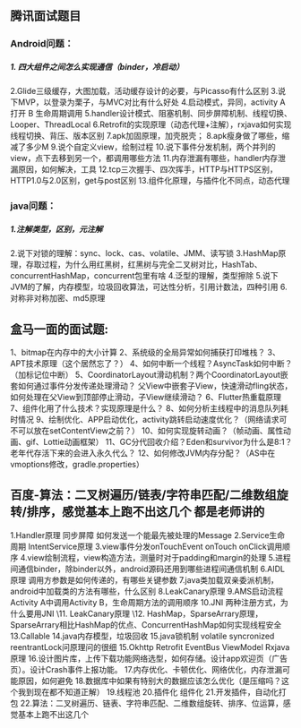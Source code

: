 ## 腾讯面试题目

### Android问题：

##### 1. 四大组件之间怎么实现通信（binder，冷启动）

2.Glide三级缓存，大图加载，活动缓存设计的必要，与Picasso有什么区别
3.说下MVP，以登录为栗子，与MVC对比有什么好处
4.启动模式，异同，activity A 打开 B 生命周期调用
5.handler设计模式、阻塞机制、同步屏障机制、线程切换、Looper、ThreadLocal
6.Retrofit的实现原理（动态代理+注解），rxjava如何实现线程切换、背压、版本区别
7.apk加固原理，加壳脱壳；
8.apk瘦身做了哪些，缩减了多少M
9.说个自定义view，绘制过程
10.说下事件分发机制，两个并列的view，点下去移到另一个，都调用哪些方法
11.内存泄漏有哪些，handler内存泄漏原因，如何解决，工具
12.tcp三次握手、四次挥手，HTTP与HTTPS区别，HTTP1.0与2.0区别，get与post区别
13.组件化原理，与插件化不同点，动态代理

### java问题：

##### 1.注解类型，区别，元注解

2.说下对锁的理解：sync、lock、cas、volatile、JMM、读写锁
3.HashMap原理，存取过程，为什么用红黑树，红黑树与完全二叉树对比，HashTab、concurrentHashMap，concurrent包里有啥
4.泛型的理解，类型擦除
5.说下JVM的了解，内存模型，垃圾回收算法，可达性分析，引用计数法，四种引用
6.对称非对称加密、md5原理



## 盒马一面的面试题:

1、bitmap在内存中的大小计算
2、系统级的全局异常如何捕获打印堆栈？
3、APT技术原理（这个居然忘了？）
4、如何中断一个线程？AsyncTask如何中断？（加标记位中断）
5、CoordinatorLayout滑动机制？两个CoordinatorLayout嵌套如何通过事件分发传递处理滑动？
父View中嵌套子View，快速滑动fling状态，如何处理在父View到顶部停止滑动，子View继续滑动？
6、Flutter热重载原理
7、组件化用了什么技术？实现原理是什么？
8、如何分析主线程中的消息队列耗时情况
9、绘制优化、APP启动优化，activity跳转启动速度优化？（网络请求可不可以放在setContentView之前？）
10、如何实现旋转动画？（帧动画、属性动画、gif、Lottie动画框架）
11、GC分代回收介绍？Eden和survivor为什么是8:1？老年代存活下来的会进入永久代么？
12、如何修改JVM内存分配？（AS中在vmoptions修改，gradle.properties）



## 百度-算法：二叉树遍历/链表/字符串匹配/二维数组旋转/排序，感觉基本上跑不出这几个 都是老师讲的

1.Handler原理 同步屏障 如何发送一个能最先被处理的Message
2.Service生命周期 IntentService原理
3.view事件分发onTouchEvent onTouch onClick调用顺序
4.view绘制流程，view构造方法，测量时对于padding和margin的处理
5.进程间通信binder，除binder以外，android源码还用到哪些进程间通信机制
6.AIDL原理 调用方参数是如何传递的，有哪些关键参数
7.java类加载双亲委派机制，android中加载类的方法有哪些，什么区别
8.LeakCanary原理
9.AMS启动流程 Activity A中调用Activity B，生命周期方法的调用顺序
10.JNI 两种注册方式，为什么要用JNI
\11. LeakCanary原理
\12. HashMap，SparseArrary原理，SparseArrary相比HashMap的优点、ConcurrentHashMap如何实现线程安全
13.Callable
14.java内存模型，垃圾回收
15.java锁机制 volatile syncronized reentrantLock问原理问的很细
15.Okhttp Retrofit EventBus ViewModel Rxjava原理
16.设计图片库，上传下载功能网络选型，如何存储。设计app欢迎页（广告页）。设计Crash事件上报功能。
17.内存优化、卡顿优化、网络优化，内存泄漏可能原因，如何避免
18.数据库中如果有特别大的数据应该怎么优化（是压缩吗？这个我到现在都不知道正解）
19.线程池
20.插件化 组件化
21.开发插件，自动化打包
22.算法：二叉树遍历、链表、字符串匹配、二维数组旋转、排序、位运算，感觉基本上跑不出这几个



